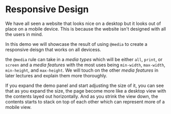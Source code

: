 # Responsive Design

We have all seen a website that looks nice on a desktop but it looks out of place on a mobile device. This is because the website isn't designed with all the users in mind.

In this demo we will showcase the result of using `@media` to create a responsive deisgn that works on all devicess.

the `@media` rule can take in a _media types_ which will be either `all`, `print`, or `screen` and a _media features_ with the most uses being `min-width`, `max-width`, `min-height`, and `max-height`. We will touch on the other _media features_ in later lectures and explain them more thoroughly.

If you expand the demo panel and start adjusting the size of it, you can see that as you expand the size, the page become more like a desktop view with the contents layed out horizontally. And as you strink the view down, the contents starts to stack on top of each other which can represent more of a mobile view.
